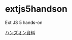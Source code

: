 extjs5handson
=============

Ext JS 5 hands-on 

[ハンズオン資料](http://sunvisor.github.io/extjs5handson/doc/#!/guide)
